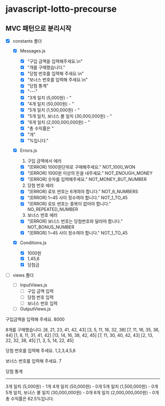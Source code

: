 # javascript-lotto-precourse

## MVC 패턴으로 분리시작

- [x] constants 폴더

  - [x] Messages.js

    - [x] "구입 금액을 입력해주세요.\n"
    - [x] "개를 구매했습니다."
    - [x] "당첨 번호를 입력해 주세요.\n"
    - [x] "보너스 번호를 입력해 주세요.\n"
    - [x] "당첨 통계"
    - [x] "---"
    - [x] "3개 일치 (5,000원) - "
    - [x] "4개 일치 (50,000원) - "
    - [x] "5개 일치 (1,500,000원) - "
    - [x] "5개 일치, 보너스 볼 일치 (30,000,000원) - "
    - [x] "6개 일치 (2,000,000,000원) - "
    - [x] "총 수익률은 "
    - [x] "개"
    - [x] "%입니다."

  - [x] Errors.js

    1. 구입 금액에서 에러

    - [x] "[ERROR] 1000원단위로 구매해주세요." NOT_1000_WON
    - [x] "[ERROR] 1000원 이상의 돈을 내주세요." NOT_ENOUGH_MONEY
    - [x] "[ERROR] 숫자를 입력해주세요." NOT_MONEY_BUT_NUMBER

    2. 당첨 번호 에러

    - [x] "[ERROR] 로또 번호는 6개여야 합니다." NOT_6_NUMBERS
    - [x] "[ERROR] 1~45 사이 정수여야 합니다." NOT_1_TO_45
    - [x] "[ERROR] 로또 번호는 중복이 없어야 합니다." NO_REPEATED_NUMBER

    3. 보너스 번호 에러

    - [x] "[ERROR] 보너스 번호는 당첨번호와 달라야 합니다." NOT_BONUS_NUMBER
    - [x] "[ERROR] 1~45 사이 정수여야 합니다." NOT_1_TO_45

  - [x] Conditions.js
    - [x] 1000원
    - [x] 1,45,6
    - [x] 당첨금

- [ ] views 폴더
  - [ ] InputViews.js
    - [ ] 구입 금액 입력
    - [ ] 당첨 번호 입력
    - [ ] 보너스 번호 입력
  - [ ] OutputViews.js

구입금액을 입력해 주세요.
8000

8개를 구매했습니다.
[8, 21, 23, 41, 42, 43]
[3, 5, 11, 16, 32, 38]
[7, 11, 16, 35, 36, 44]
[1, 8, 11, 31, 41, 42]
[13, 14, 16, 38, 42, 45]
[7, 11, 30, 40, 42, 43]
[2, 13, 22, 32, 38, 45]
[1, 3, 5, 14, 22, 45]

당첨 번호를 입력해 주세요.
1,2,3,4,5,6

보너스 번호를 입력해 주세요.
7

당첨 통계

---

3개 일치 (5,000원) - 1개
4개 일치 (50,000원) - 0개
5개 일치 (1,500,000원) - 0개
5개 일치, 보너스 볼 일치 (30,000,000원) - 0개
6개 일치 (2,000,000,000원) - 0개
총 수익률은 62.5%입니다.

